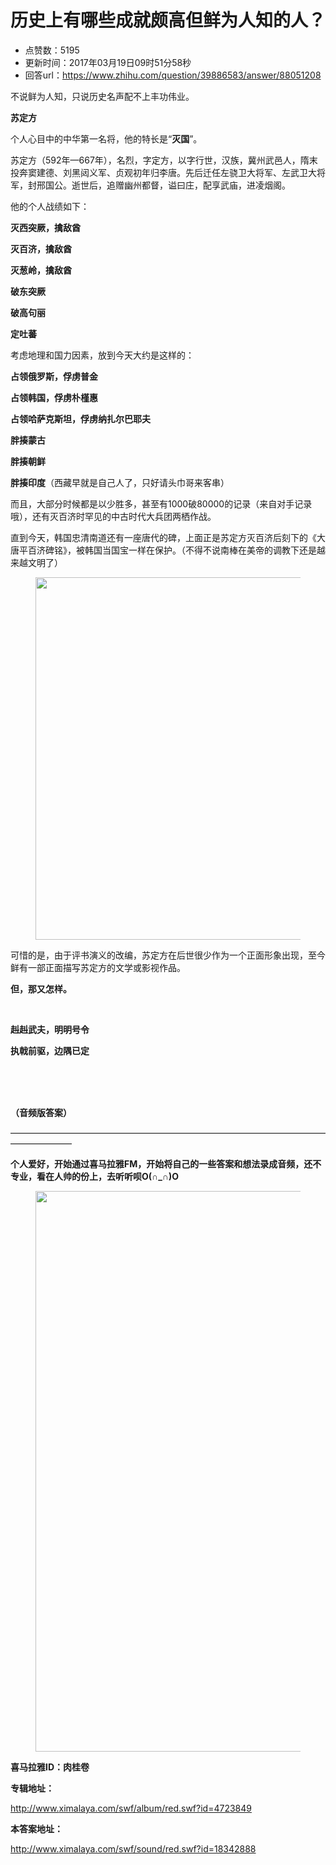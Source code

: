 # 历史上有哪些成就颇高但鲜为人知的人？
- 点赞数：5195
- 更新时间：2017年03月19日09时51分58秒
- 回答url：https://www.zhihu.com/question/39886583/answer/88051208
<body>
 <p data-pid="9LSYtGlC">不说鲜为人知，只说历史名声配不上丰功伟业。</p>
 <p data-pid="YvZhGUsa"><b>苏定方</b></p>
 <p data-pid="WI7aag_B">个人心目中的中华第一名将，他的特长是“<b>灭国</b>”。</p>
 <p data-pid="pgLC9fR5">苏定方（592年—667年），名烈，字定方，以字行世，汉族，冀州武邑人，隋末投奔窦建德、刘黑闼义军、贞观初年归李唐。先后迁任左骁卫大将军、左武卫大将军，封邢国公。逝世后，追赠幽州都督，谥曰庄，配享武庙，进凌烟阁。</p>
 <p data-pid="nZcr5NXG">他的个人战绩如下：</p>
 <p data-pid="-e3x1O2W"><b>灭西突厥，擒敌酋</b></p>
 <p data-pid="_ZsHYQ8E"><b>灭百济，擒敌酋</b></p>
 <p data-pid="nlGvb8fS"><b>灭葱岭，擒敌酋</b></p>
 <p data-pid="tvcm_bHy"><b>破东突厥</b></p>
 <p data-pid="6zGIoWsn"><b>破高句丽</b></p>
 <p data-pid="dpPCOZqz"><b>定吐蕃</b></p>
 <p data-pid="MhF8mrl6">考虑地理和国力因素，放到今天大约是这样的：</p>
 <p data-pid="Au_Rk2Tn"><b>占领俄罗斯，俘虏普金</b></p>
 <p data-pid="V1ZZcin0"><b>占领韩国，俘虏朴槿惠</b></p>
 <p data-pid="xox-nXQJ"><b>占领哈萨克斯坦，俘虏纳扎尔巴耶夫</b></p>
 <p data-pid="bt3xLLyI"><b>胖揍蒙古</b></p>
 <p data-pid="lfj01ulH"><b>胖揍朝鲜</b></p>
 <p data-pid="apl9iDqn"><b>胖揍印度</b>（西藏早就是自己人了，只好请头巾哥来客串）</p>
 <p data-pid="_u-Meipo">而且，大部分时候都是以少胜多，甚至有1000破80000的记录（来自对手记录哦），还有灭百济时罕见的中古时代大兵团两栖作战。</p>
 <p data-pid="w9gwgFJC">直到今天，韩国忠清南道还有一座唐代的碑，上面正是苏定方灭百济后刻下的《大唐平百济碑铭》，被韩国当国宝一样在保护。（不得不说南棒在美帝的调教下还是越来越文明了）</p>
 <figure>
  <img src="https://pic1.zhimg.com/50/5e08562f5850df23d067222d1dc7cf8b_720w.jpg?source=1940ef5c" data-rawwidth="580" data-rawheight="410" data-original-token="5e08562f5850df23d067222d1dc7cf8b" class="origin_image zh-lightbox-thumb" width="580" data-original="https://picx.zhimg.com/5e08562f5850df23d067222d1dc7cf8b_r.jpg?source=1940ef5c">
 </figure>
 <p data-pid="vN1exWZa">可惜的是，由于评书演义的改编，苏定方在后世很少作为一个正面形象出现，至今鲜有一部正面描写苏定方的文学或影视作品。</p>
 <p data-pid="JMejJhSd"><b>但，那又怎样。</b></p>
 <br>
 <p data-pid="dH3PUg0b"><b>赳赳武夫，明明号令<br></b></p>
 <p data-pid="LMr64niD"><b>执戟前驱，边隅已定</b></p>
 <br>
 <br>
 <br>
 <p data-pid="nFSpggvP"><b>（音频版答案）</b></p>
 <p data-pid="tRqOloSf">———————————————————————————————————————————</p>
 <p data-pid="Sm23G98M"><b>个人爱好，开始通过喜马拉雅FM，开始将自己的一些答案和想法录成音频，还不专业，看在人帅的份上，去听听呗O(∩_∩)O</b></p>
 <p data-pid="NIqcQf4Z"><b></b></p>
 <figure>
  <b><img src="https://picx.zhimg.com/50/c6a01a0c598eb1aef7f872c688655eef_720w.jpg?source=1940ef5c" data-rawwidth="897" data-rawheight="244" data-original-token="c6a01a0c598eb1aef7f872c688655eef" class="origin_image zh-lightbox-thumb" width="897" data-original="https://picx.zhimg.com/c6a01a0c598eb1aef7f872c688655eef_r.jpg?source=1940ef5c"></b>
 </figure><b>喜马拉雅ID：肉桂卷</b>
 <p></p>
 <p data-pid="MAfuFvsM"><b>专辑地址：</b></p><a href="https://link.zhihu.com/?target=http%3A//www.ximalaya.com/swf/album/red.swf%3Fid%3D4723849" class=" external" target="_blank" rel="nofollow noreferrer"><span class="invisible">http://www.</span><span class="visible">ximalaya.com/swf/album/</span><span class="invisible">red.swf?id=4723849</span><span class="ellipsis"></span></a>
 <p data-pid="_LkHDY_m"><b>本答案地址：</b></p><a href="https://link.zhihu.com/?target=http%3A//www.ximalaya.com/swf/sound/red.swf%3Fid%3D18342888" class=" external" target="_blank" rel="nofollow noreferrer"><span class="invisible">http://www.</span><span class="visible">ximalaya.com/swf/sound/</span><span class="invisible">red.swf?id=18342888</span><span class="ellipsis"></span></a>
</body>
